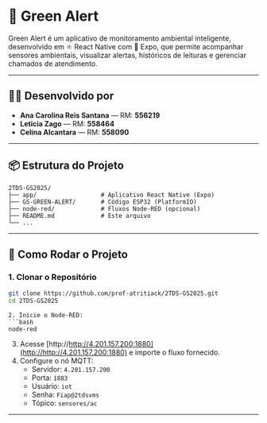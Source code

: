 # 🌱 Green Alert

Green Alert é um aplicativo de monitoramento ambiental inteligente, desenvolvido em ⚛️ React Native com 🚀 Expo, que permite acompanhar sensores ambientais, visualizar alertas, históricos de leituras e gerenciar chamados de atendimento.

---

## 👨‍💻 Desenvolvido por

- **Ana Carolina Reis Santana** — RM: **556219**
- **Leticia Zago** — RM: **558464**
- **Celina Alcantara** — RM: **558090**

---

## 📦 Estrutura do Projeto

```
2TDS-GS2025/
├── app/                  # Aplicativo React Native (Expo)
├── GS-GREEN-ALERT/       # Código ESP32 (PlatformIO)
├── node-red/             # Fluxos Node-RED (opcional)
├── README.md             # Este arquivo
└── ...
```

---

## 🚀 Como Rodar o Projeto

### 1. **Clonar o Repositório**

```bash
git clone https://github.com/prof-atritiack/2TDS-GS2025.git
cd 2TDS-GS2025
```
   ```
2. Inicie o Node-RED:
   ```bash
   node-red
   ```
3. Acesse [http://http://4.201.157.200:1880](http://http://4.201.157.200:1880) e importe o fluxo fornecido.
4. Configure o nó MQTT:
   - Servidor: `4.201.157.200`
   - Porta: `1883`
   - Usuário: `iot`
   - Senha: `Fiap@2tdsvms`
   - Tópico: `sensores/ac`

---
